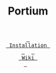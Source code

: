 <div align="center">
<h1>Portium</h1>
<br>

  <a href="#installation"><kbd> <br> Installation <br> </kbd></a>&ensp;&ensp;
  <a href="https://github.com/vnothkumar/portium/wiki"><kbd> <br> Wiki <br> </kbd></a>&ensp;&ensp;
  
</div><br><br>
